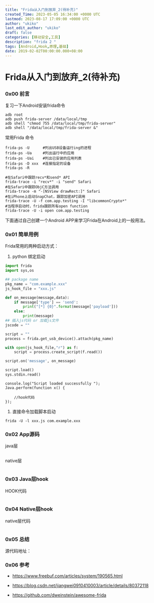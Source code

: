 ```yaml
---
title: "Frida从入门到放弃_2(待补充)"
created_Time: 2023-05-05 16:34:00 +0000 UTC
lastmod: 2023-08-17 17:09:00 +0000 UTC
author: "ukiko"
last_edit_author: "ukiko"
draft: false
categories: [移动安全,工具]
description: "frida 2 "
tags: [Android,Hook,原理,基础]
date: 2019-02-02T00:00:00.000+08:00
---
```


# Frida从入门到放弃_2(待补充)

### 0x00 前言

复习一下Android安装frida命令

```shell
adb root
adb push frida-server /data/local/tmp
adb shell "chmod 755 /data/local/tmp/frida-server"
adb shell "/data/local/tmp/frida-server &"
```

常用Frida 命令

```shell
frida-ps -U      #列出USB设备运行ing的进程
frida-ps -Ua     #列出运行中的应用
frida-ps -Uai    #列出已安装的应用列表
frida-ps -D xxx  #连接指定的设备
frida-ps -R

#在Safari中跟踪recv*和send* API
frida-trace -i "recv*" -i "send" Safari 
#在Safari中跟踪ObjC方法调用
frida-trace -m "-[NSView drawRect:]" Safari
#在iPhone上启动SnapChat，跟踪加密API调用
frida-trace -U -f com.app.testing -I "libcommonCrypto*"
#当程序启动时，frida跟踪所有open function
frida-trace -U -i open com.app.testing
```

下面通过自己创建一个Android APP来学习Frida在Android上的一般用法。

### 0x01 简单用例

Frida常用的两种启动方式：

1. python 绑定启动

```python
import frida
import sys,os

## package name
pkg_name = "com.example.xxx"
js_hook_file = "xxx.js"

def on_message(message,data):
    if message['type'] == 'send':
        print("[*] {0}".format(message['payload']))
    else:
        print(message)
## 插入js代码 or 加载js文件
jscode = ""

script = ""
process = frida.get_usb_device().attach(pkg_name)

with open(js_hook_file,"r") as f:
    script = process.create_script(f.read())

script.on('message', on_message)

script.load()
sys.stdin.read()
```

```plain text
console.log("Script loaded successfully ");
Java.perform(function x() {

    //hook代码
});
```

1. 直接命令加载脚本启动

```shell
frida -U -l xxx.js com.example.xxx
```

### 0x02 App源码

java层

```java

```

native层

```c

```

### 0x03 Java层hook

HOOK代码

```java

```

### 0x04 Native层hook

native层代码

```c

```

### 0x05 总结

源代码地址：

### 0x06 参考

- https://www.freebuf.com/articles/system/190565.html

- https://blog.csdn.net/jiangwei0910410003/article/details/80372118

- https://github.com/dweinstein/awesome-frida

